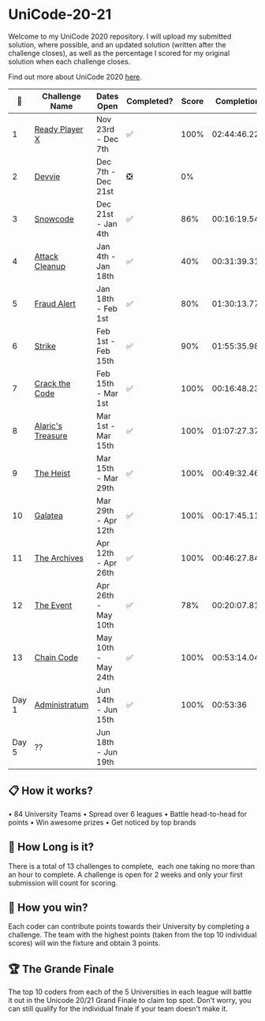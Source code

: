 # UniCode-20-21

Welcome to my UniCode 2020 repository. I will upload my submitted solution, where possible, and an updated solution (written after the challenge closes), as well as the percentage I scored for my original solution when each challenge closes.

Find out more about UniCode 2020 [here](https://www.showcode.io/unicode/).


:pencil: | Challenge Name     | Dates Open          | Completed?         | Score | Completion Time
---------|--------------------|---------------------|--------------------|-------|------------------
1        | [Ready Player X][1]| Nov 23rd - Dec 7th  | :white_check_mark: | 100%  | 02:44:46.2200000
2        | [Devvie][2]        | Dec 7th - Dec 21st  | :negative_squared_cross_mark: |   0%  | 
3        | [Snowcode][3]      | Dec 21st - Jan 4th  | :white_check_mark: |  86%  | 00:16:19.5440000
4        | [Attack Cleanup][4]| Jan 4th - Jan 18th  | :white_check_mark: |  40%  | 00:31:39.3140000
5        | [Fraud Alert][5]   | Jan 18th - Feb 1st  | :white_check_mark: |  80%  | 01:30:13.7770000
6        | [Strike][6]        | Feb 1st - Feb 15th  | :white_check_mark: |  90%  | 01:55:35.9870000
7        | [Crack the Code][7]| Feb 15th - Mar 1st  | :white_check_mark: | 100%  | 00:16:48.2320000
8        | [Alaric's Treasure][8]	| Mar 1st - Mar 15th  | :white_check_mark: | 100%  | 01:07:27.3770000
9        | [The Heist][9]     		| Mar 15th - Mar 29th | :white_check_mark: | 100%  | 00:49:32.4630000
10       | [Galatea][10]       		| Mar 29th - Apr 12th | :white_check_mark: | 100%  | 00:17:45.1150000
11       | [The Archives][11]  		| Apr 12th - Apr 26th | :white_check_mark: | 100%  | 00:46:27.8400000
12       | [The Event][12]     		| Apr 26th - May 10th | :white_check_mark: | 78%   | 00:20:07.8110000
13       | [Chain Code][13]    		| May 10th - May 24th | :white_check_mark: | 100%  | 00:53:14.0470000
Day 1    | [Administratum][14]      | Jun 14th - Jun 15th | :white_check_mark: | 100%  | 00:53:36
Day 5    | ??                       | Jun 18th - Jun 19th |  |   | 





## :clipboard:  How it works?

• 84 University Teams
• Spread over 6 leagues
• Battle head-to-head for points
• Win awesome prizes
• Get noticed by top brands

## :red_car:  How Long is it?

There is a total of 13 challenges to complete,  each one taking no more than an hour to complete. 
A challenge is open for 2 weeks and only your first submission will count for scoring.

## :rocket:  How you win?

Each coder can contribute points towards their University by completing a challenge. 
The team with the highest points (taken from the top 10 individual scores) will win the fixture and obtain 3 points.

## :trophy: The Grande Finale

The top 10 coders from each of the 5 Universities in each league will battle it out in the Unicode 20/21 Grand Finale to claim top spot.
Don't worry, you can still qualify for the individual finale if your team doesn't make it.

[1]:https://github.com/namd97/showcode-Unicode-20-21/tree/main/src/unicode2021/namd97/challenge01/Cipher.java
[2]:https://github.com/namd97/showcode-Unicode-20-21/tree/main/src/unicode2021/namd97/challenge02/Solution.java
[3]:https://github.com/namd97/showcode-Unicode-20-21/tree/main/src/unicode2021/namd97/challenge03/Solution.java
[4]:https://github.com/namd97/showcode-Unicode-20-21/tree/main/src/unicode2021/namd97/challenge04/AttackCleanup.java
[5]:https://github.com/namd97/showcode-Unicode-20-21/tree/main/src/unicode2021/namd97/challenge05/PairValidator.java
[6]:https://github.com/namd97/showcode-Unicode-20-21/tree/main/src/unicode2021/namd97/challenge06/Solution.java
[7]:https://github.com/namd97/showcode-Unicode-20-21/tree/main/src/unicode2021/namd97/challenge07/Solution.java
[8]:https://github.com/namd97/showcode-Unicode-20-21/tree/main/src/unicode2021/namd97/challenge08/Solution.java
[9]:https://github.com/namd97/showcode-Unicode-20-21/tree/main/src/unicode2021/namd97/challenge09/Solution.java
[10]:https://github.com/namd97/showcode-Unicode-20-21/tree/main/src/unicode2021/namd97/challenge10/Solution.java
[11]:https://github.com/namd97/showcode-Unicode-20-21/tree/main/src/unicode2021/namd97/challenge11/Solution.java
[12]:https://github.com/namd97/showcode-Unicode-20-21/tree/main/src/unicode2021/namd97/challenge12/Solution.java
[13]:https://github.com/namd97/showcode-Unicode-20-21/tree/main/src/unicode2021/namd97/challenge13/Solution.java
[14]:https://github.com/namd97/showcode-Unicode-20-21/tree/main/src/unicode2021/namd97/day1/Solution.java
